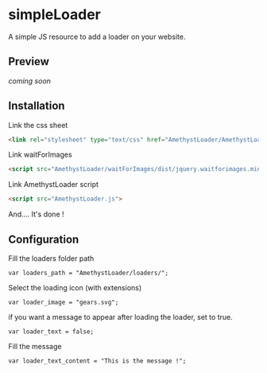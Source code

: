 # simpleLoader
A simple JS resource to add a loader on your website.

## Preview
*coming soon*

## Installation

Link the css sheet
```html
<link rel="stylesheet" type="text/css" href="AmethystLoader/AmethystLoader.css" />
```

Link waitForImages
```html
<script src="AmethystLoader/waitForImages/dist/jquery.waitforimages.min.js">
```

Link AmethystLoader script
```html
<script src="AmethystLoader.js">
```

And.... It's done !

## Configuration

Fill the loaders folder path
```JS
var loaders_path = "AmethystLoader/loaders/";
```
Select the loading icon (with extensions)
```JS
var loader_image = "gears.svg";
```
if you want a message to appear after loading the loader, set to true.
```JS
var loader_text = false;
```
Fill the message
```JS
var loader_text_content = "This is the message !";
```
